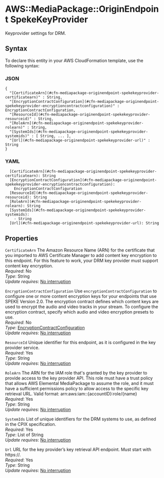 # AWS::MediaPackage::OriginEndpoint SpekeKeyProvider<a name="aws-properties-mediapackage-originendpoint-spekekeyprovider"></a>

Keyprovider settings for DRM\.

## Syntax<a name="aws-properties-mediapackage-originendpoint-spekekeyprovider-syntax"></a>

To declare this entity in your AWS CloudFormation template, use the following syntax:

### JSON<a name="aws-properties-mediapackage-originendpoint-spekekeyprovider-syntax.json"></a>

```
{
  "[CertificateArn](#cfn-mediapackage-originendpoint-spekekeyprovider-certificatearn)" : String,
  "[EncryptionContractConfiguration](#cfn-mediapackage-originendpoint-spekekeyprovider-encryptioncontractconfiguration)" : EncryptionContractConfiguration,
  "[ResourceId](#cfn-mediapackage-originendpoint-spekekeyprovider-resourceid)" : String,
  "[RoleArn](#cfn-mediapackage-originendpoint-spekekeyprovider-rolearn)" : String,
  "[SystemIds](#cfn-mediapackage-originendpoint-spekekeyprovider-systemids)" : [ String, ... ],
  "[Url](#cfn-mediapackage-originendpoint-spekekeyprovider-url)" : String
}
```

### YAML<a name="aws-properties-mediapackage-originendpoint-spekekeyprovider-syntax.yaml"></a>

```
  [CertificateArn](#cfn-mediapackage-originendpoint-spekekeyprovider-certificatearn): String
  [EncryptionContractConfiguration](#cfn-mediapackage-originendpoint-spekekeyprovider-encryptioncontractconfiguration): 
    EncryptionContractConfiguration
  [ResourceId](#cfn-mediapackage-originendpoint-spekekeyprovider-resourceid): String
  [RoleArn](#cfn-mediapackage-originendpoint-spekekeyprovider-rolearn): String
  [SystemIds](#cfn-mediapackage-originendpoint-spekekeyprovider-systemids): 
    - String
  [Url](#cfn-mediapackage-originendpoint-spekekeyprovider-url): String
```

## Properties<a name="aws-properties-mediapackage-originendpoint-spekekeyprovider-properties"></a>

`CertificateArn`  <a name="cfn-mediapackage-originendpoint-spekekeyprovider-certificatearn"></a>
The Amazon Resource Name \(ARN\) for the certificate that you imported to AWS Certificate Manager to add content key encryption to this endpoint\. For this feature to work, your DRM key provider must support content key encryption\.  
*Required*: No  
*Type*: String  
*Update requires*: [No interruption](https://docs.aws.amazon.com/AWSCloudFormation/latest/UserGuide/using-cfn-updating-stacks-update-behaviors.html#update-no-interrupt)

`EncryptionContractConfiguration`  <a name="cfn-mediapackage-originendpoint-spekekeyprovider-encryptioncontractconfiguration"></a>
Use `encryptionContractConfiguration` to configure one or more content encryption keys for your endpoints that use SPEKE Version 2\.0\. The encryption contract defines which content keys are used to encrypt the audio and video tracks in your stream\. To configure the encryption contract, specify which audio and video encryption presets to use\.  
*Required*: No  
*Type*: [EncryptionContractConfiguration](aws-properties-mediapackage-originendpoint-encryptioncontractconfiguration.md)  
*Update requires*: [No interruption](https://docs.aws.amazon.com/AWSCloudFormation/latest/UserGuide/using-cfn-updating-stacks-update-behaviors.html#update-no-interrupt)

`ResourceId`  <a name="cfn-mediapackage-originendpoint-spekekeyprovider-resourceid"></a>
Unique identifier for this endpoint, as it is configured in the key provider service\.  
*Required*: Yes  
*Type*: String  
*Update requires*: [No interruption](https://docs.aws.amazon.com/AWSCloudFormation/latest/UserGuide/using-cfn-updating-stacks-update-behaviors.html#update-no-interrupt)

`RoleArn`  <a name="cfn-mediapackage-originendpoint-spekekeyprovider-rolearn"></a>
The ARN for the IAM role that's granted by the key provider to provide access to the key provider API\. This role must have a trust policy that allows AWS Elemental MediaPackage to assume the role, and it must have a sufficient permissions policy to allow access to the specific key retrieval URL\. Valid format: arn:aws:iam::\{accountID\}:role/\{name\}   
*Required*: Yes  
*Type*: String  
*Update requires*: [No interruption](https://docs.aws.amazon.com/AWSCloudFormation/latest/UserGuide/using-cfn-updating-stacks-update-behaviors.html#update-no-interrupt)

`SystemIds`  <a name="cfn-mediapackage-originendpoint-spekekeyprovider-systemids"></a>
List of unique identifiers for the DRM systems to use, as defined in the CPIX specification\.  
*Required*: Yes  
*Type*: List of String  
*Update requires*: [No interruption](https://docs.aws.amazon.com/AWSCloudFormation/latest/UserGuide/using-cfn-updating-stacks-update-behaviors.html#update-no-interrupt)

`Url`  <a name="cfn-mediapackage-originendpoint-spekekeyprovider-url"></a>
URL for the key provider’s key retrieval API endpoint\. Must start with https://\.  
*Required*: Yes  
*Type*: String  
*Update requires*: [No interruption](https://docs.aws.amazon.com/AWSCloudFormation/latest/UserGuide/using-cfn-updating-stacks-update-behaviors.html#update-no-interrupt)